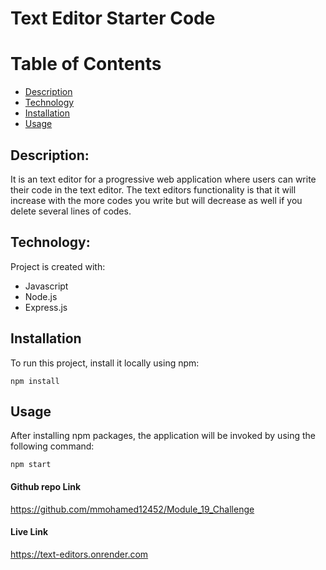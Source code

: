 # Text Editor Starter Code

# Table of Contents

- [Description](#description)
- [Technology](#Technology)
- [Installation](#installation)
- [Usage](#usage)


## Description:

It is an text editor for a progressive web application where users can write their code in the text editor. The text editors functionality is that it will increase with the more codes you write but will decrease as well if you delete several lines of codes.

## Technology:

Project is created with:

- Javascript
- Node.js
- Express.js

## Installation

To run this project, install it locally using npm:

```
npm install

```

## Usage

After installing npm packages, the application will be invoked by using the following command:

```
npm start

```

#### Github repo Link

https://github.com/mmohamed12452/Module_19_Challenge

#### Live Link

https://text-editors.onrender.com


